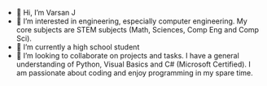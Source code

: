 - 👋 Hi, I’m Varsan J
- 👀 I’m interested in engineering, especially computer engineering. My core subjects are STEM subjects (Math, Sciences, Comp Eng and Comp Sci). 
- 🌱 I’m currently a high school student
- 💞️ I’m looking to collaborate on projects and tasks. I have a general understanding of Python, Visual Basics and C# (Microsoft Certified). I am passionate about coding and enjoy programming in my spare time.

<!---
VarsanJ/VarsanJ is a ✨ special ✨ repository because its `README.md` (this file) appears on your GitHub profile.
You can click the Preview link to take a look at your changes.
--->
